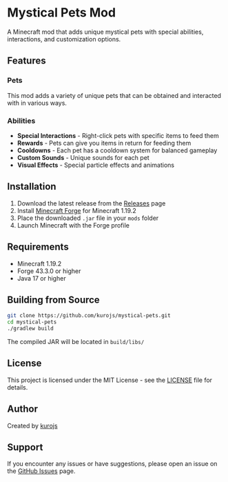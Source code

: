 # Mystical Pets Mod

A Minecraft mod that adds unique mystical pets with special abilities, interactions, and customization options.

## Features

### Pets

This mod adds a variety of unique pets that can be obtained and interacted with in various ways.

### Abilities

- **Special Interactions** - Right-click pets with specific items to feed them
- **Rewards** - Pets can give you items in return for feeding them
- **Cooldowns** - Each pet has a cooldown system for balanced gameplay
- **Custom Sounds** - Unique sounds for each pet
- **Visual Effects** - Special particle effects and animations

## Installation

1. Download the latest release from the [Releases](../../releases) page
2. Install [Minecraft Forge](https://files.minecraftforge.net/) for Minecraft 1.19.2
3. Place the downloaded `.jar` file in your `mods` folder
4. Launch Minecraft with the Forge profile

## Requirements

- Minecraft 1.19.2
- Forge 43.3.0 or higher
- Java 17 or higher

## Building from Source

```bash
git clone https://github.com/kurojs/mystical-pets.git
cd mystical-pets
./gradlew build
```

The compiled JAR will be located in `build/libs/`

## License

This project is licensed under the MIT License - see the [LICENSE](LICENSE) file for details.

## Author

Created by [kurojs](https://github.com/kurojs)

## Support

If you encounter any issues or have suggestions, please open an issue on the [GitHub Issues](../../issues) page.
